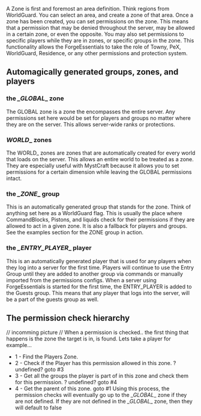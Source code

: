 A Zone is first and foremost an area definition. Think regions from WorldGuard. You can select an area, and create a zone of that area. Once a zone has been created, you can set permissions on the zone. This means that a permission that may be denied throughout the server, may be allowed in a certain zone, or even the opposite. You may also set permissions to specific players while they are in zones, or specific groups in the zone. This functionality allows the ForgeEssentials to take the role of Towny, PeX, WorldGuard, Residence, or any other permissions and protection system.

## Automagically generated groups, zones, and players
### the _\_GLOBAL__ zone
The GLOBAL zone is a zone the encompasses the entire server. Any permissions set here would be set for players and groups no matter where they are on the server. This allows server-wide ranks or protections.

### _WORLD__  zones
The WORLD_ zones are zones that are automatically created for every world that loads on the server. This allows an entire world to be treated as a zone. They are especially useful with MystCraft because it allows you to set permissions for a certain dimension while leaving the GLOBAL permissions intact.

### the _\_ZONE__ group
This is an automatically generated group that stands for the zone. Think of anything set here as a WorldGuard flag. This is usually the place where CommandBlocks, Pistons, and liquids check for their permissions if they are allowed to act in a given zone. It is also a fallback for players and groups. See the examples section for the ZONE group in action.

### the _\_ENTRY_PLAYER__ player
This is an automatically generated player that is used for any players when they log into a server for the first time. Players will continue to use the Entry Group until they are added to another group via commands or manually imported from the permissions configs. When a server using ForgeEssentials is started for the first time, the ENTRY_PLAYER is added to the Guests group. This means that any player that logs into the server, will be a part of the guests group as well.

## The permission check hierarchy
// incomming picture //
When a permission is checked.. the first thing that happens is the zone the target is in, is found. Lets take a player for example...  
 - 1 - Find the Players Zone.
 - 2 - Check if the Player has this permission allowed in this zone. ? undefined? goto #3
 - 3 - Get all the groups the player is part of in this zone and check them for this permission. ? undefined? goto #4
 - 4 - Get the parent of this zone. goto #1
Using this process, the permission checks will eventually go up to the _\_GLOBAL__ zone if they are not defined. If they are not defined in the _\_GLOBAL__ zone, then they will default to false